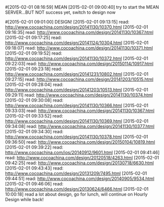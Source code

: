 #[2015-02-01 08:16:59] MEAN
[2015-02-01 09:00:40] try to start the MEAN SERVER...BUT NOT success yet, switch to design now

#[2015-02-01 09:01:00] DESIGN!
[2015-02-01 09:13:15] read: http://www.cocoachina.com/design/20141130/10370.html
[2015-02-01 09:16:35] read: http://www.cocoachina.com/design/20141130/10367.html
[2015-02-01 09:17:25] read: http://www.cocoachina.com/design/20141124/10304.html
[2015-02-01 09:18:07] read: http://www.cocoachina.com/design/20141130/10371.html
[2015-02-01 09:19:52] read: http://www.cocoachina.com/design/20141130/10372.html
[2015-02-01 09:22:03] read: http://www.cocoachina.com/design/20150114/10917.html
[2015-02-01 09:23:18] read: http://www.cocoachina.com/design/20141231/10802.html
[2015-02-01 09:27:15] read: http://www.cocoachina.com/design/20141203/10515.html
[2015-02-01 09:28:04] read: http://www.cocoachina.com/design/20141203/10513.html
[2015-02-01 09:29:11] read: http://www.cocoachina.com/design/20141130/10374.html
[2015-02-01 09:30:08] read: http://www.cocoachina.com/design/20141130/10366.html
[2015-02-01 09:33:03] read: http://www.cocoachina.com/design/20141130/10367.html
[2015-02-01 09:33:52] read: http://www.cocoachina.com/design/20141130/10369.html
[2015-02-01 09:34:08] read: http://www.cocoachina.com/design/20141130/10377.html
[2015-02-01 09:34:30] read: http://www.cocoachina.com/design/20141130/10378.html
[2015-02-01 09:36:50] read: http://www.cocoachina.com/design/20150104/10819.html
[2015-02-01 09:39:22] read: http://www.cocoachina.com/ios/20140912/9601.html
[2015-02-01 09:41:46] read: http://www.cocoachina.com/design/20120518/4263.html
[2015-02-01 09:42:25] read: http://www.cocoachina.com/design/20130718/6630.html
[2015-02-01 09:43:43] read: http://www.cocoachina.com/design/20131209/7495.html
[2015-02-01 09:44:51] read: http://www.cocoachina.com/design/20140905/9534.html
[2015-02-01 09:46:06] read: http://www.cocoachina.com/design/20130624/6466.html
[2015-02-01 10:00:18] read a lot about design, go for lunch, will continue on Hourly Design while back!